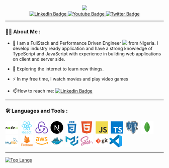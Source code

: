 <div id="header" align="center">
  <img src="https://media.giphy.com/media/17b875GGvV9m9sLmNc/giphy.gif" width="100"/>
</div>

<div id="badges" align="center">
  <a href="https://www.linkedin.com/in/nurudeen-adewale-7a02715a/">
    <img src="https://img.shields.io/badge/LinkedIn-blue?style=for-the-badge&logo=linkedin&logoColor=white" alt="LinkedIn Badge"/>
  </a>
  <a href="mailto:nurudeenadeolaa@gmail.com">
    <img src="https://img.shields.io/badge/Gmail-red?style=for-the-badge&logo=youtube&logoColor=white" alt="Youtube Badge"/>
  </a>
  <a href="https://twitter.com/AdewaleNurudeen">
    <img src="https://img.shields.io/badge/Twitter-blue?style=for-the-badge&logo=twitter&logoColor=white" alt="Twitter Badge"/>
  </a>
</div>

---

### :woman_technologist: About Me :

- :telescope: I am a FullStack and Performance Driven Engineer <img src="https://media.giphy.com/media/WUlplcMpOCEmTGBtBW/giphy.gif" width="30"> from Nigeria. I develop industry ready application and have a strong knowledge of TypeScript and JavaScript with experience in building web applications on client and server side.

- :seedling: Exploring the internet to learn new things.

- :zap: In my free time, I watch movies and play video games

- :mailbox:How to reach me: [![Linkedin Badge](https://img.shields.io/badge/-kakbar-blue?style=flat&logo=Linkedin&logoColor=white)](https://linkedin.com/in/nurudeen-adewale-7a02715a)

---

### :hammer_and_wrench: Languages and Tools :

<div>
  <img src="https://github.com/devicons/devicon/blob/master/icons/nodejs/nodejs-original-wordmark.svg" title="NodeJS" alt="NodeJS" width="40" height="40"/>&nbsp;
  <img src="https://github.com/devicons/devicon/blob/master/icons/react/react-original-wordmark.svg" title="React" alt="React" width="40" height="40"/>&nbsp;
  <img src="https://github.com/devicons/devicon/blob/master/icons/redux/redux-original.svg" title="Redux" alt="Redux " width="40" height="40"/>&nbsp;
  <img src="https://github.com/devicons/devicon/blob/develop/icons/nextjs/nextjs-original.svg" title="NextJS" alt="NextJS " width="40" height="40"/>&nbsp;
  <img src="https://github.com/devicons/devicon/blob/master/icons/css3/css3-plain-wordmark.svg"  title="CSS3" alt="CSS" width="40" height="40"/>&nbsp;
  <img src="https://github.com/devicons/devicon/blob/master/icons/html5/html5-original.svg" title="HTML5" alt="HTML" width="40" height="40"/>&nbsp;
  <img src="https://github.com/devicons/devicon/blob/master/icons/javascript/javascript-original.svg" title="JavaScript" alt="JavaScript" width="40" height="40"/>&nbsp;
  <img src="https://github.com/devicons/devicon/blob/develop/icons/typescript/typescript-plain.svg" title="TypeScript" alt="TypeScript" width="40" height="40"/>&nbsp;
  <img src="https://github.com/devicons/devicon/blob/develop/icons/postgresql/postgresql-original.svg" title="PostgresQL"  alt="PostgresQL" width="40" height="40"/>&nbsp;
  <img src="https://github.com/devicons/devicon/blob/develop/icons/mongodb/mongodb-original.svg" title="MongoDB"  alt="MongoDB" width="40" height="40"/>&nbsp;
  <img src="https://github.com/devicons/devicon/blob/master/icons/mysql/mysql-original-wordmark.svg" title="MySQL"  alt="MySQL" width="40" height="40"/>&nbsp;
  <img src="https://github.com/devicons/devicon/blob/master/icons/firebase/firebase-plain-wordmark.svg" title="Firebase" alt="Firebase" width="40" height="40"/>&nbsp;
  <img src="https://github.com/devicons/devicon/blob/master/icons/amazonwebservices/amazonwebservices-plain-wordmark.svg" title="AWS" alt="AWS" width="40" height="40"/>&nbsp;
  <img src="https://github.com/devicons/devicon/blob/develop/icons/docker/docker-original.svg" title="Docker" alt="Docker" width="40" height="40"/>&nbsp;
  <img src="https://github.com/devicons/devicon/blob/master/icons/materialui/materialui-original.svg" title="Material UI" alt="Material UI" width="40" height="40"/>&nbsp;
  <img src="https://github.com/devicons/devicon/blob/develop/icons/sass/sass-original.svg" title="SASS" alt="SASS" width="40" height="40"/>&nbsp;
  <img src="https://github.com/devicons/devicon/blob/master/icons/git/git-original-wordmark.svg" title="Git" **alt="Git" width="40" height="40"/>
  <img src="https://github.com/devicons/devicon/blob/develop/icons/vscode/vscode-original.svg" title="VSCODE" **alt="VSCODE" width="40" height="40"/>
</div>

---

[![Top Langs](https://github-readme-stats.vercel.app/api/top-langs/?username=Hardey18&layout=compact&theme=vision-friendly-dark)](https://github.com/anuraghazra/github-readme-stats)

<!--
### :fire: My Stats :
[![GitHub Streak](http://github-readme-streak-stats.herokuapp.com?user=Hardey18&theme=dark&background=000000)](https://git.io/streak-stats)

## Hi there 👋
#### My name is Nurudeen Adewale and I love building user interfaces, developing web contents, care a whole lot about design and also enjoy working on database. I have passion for Technology. I am talented with experiences in wide range of technology desciplines.

#### I am ambitious and driven. I thrive on challenge and constantly set goals from my ability to benefit people and organization while having something to strive towards.

## My Skill Set 🔭
- TypeScript
- JavaScript
- Node
- React
- CSS/SASS
- MongoDB & Postgres
- Agile Methodologies
- GIT

## Socials 📫
- [Website](https://nurudeen.tech/)
- [LinkedIn](https://linkedin.com/in/adewale-nurudeen-adeola-7a02715a/)
- [Twitter](https://twitter.com/AdewaleNurudeen)
- [Email](mailto:nurudeenadeolaa@gmail.com)


**Hardey18/Hardey18** is a ✨ _special_ ✨ repository because its `README.md` (this file) appears on your GitHub profile.

Here are some ideas to get you started:

- 🔭 I’m currently working on ...
- 🌱 I’m currently learning ...
- 👯 I’m looking to collaborate on ...
- 🤔 I’m looking for help with ...
- 💬 Ask me about ...
- 📫 How to reach me: ...
- 😄 Pronouns: ...
- ⚡ Fun fact: ...
-->
